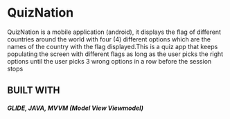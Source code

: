 # QuizNation

QuizNation is a mobile application (android), it displays the flag of different countries around the world with four (4) different options which are the names of the country with the flag displayed.This is a quiz app that keeps populating the screen with different flags as long as the user picks the right options until the user picks 3 wrong options in a row before the session  stops

## BUILT WITH 
##### GLIDE, JAVA,  MVVM (Model View Viewmodel)

